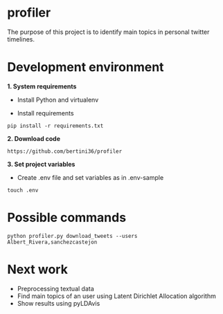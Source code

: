 # profiler
The purpose of this project is to identify main topics in personal twitter 
timelines.

# Development environment

**1. System requirements**

- Install Python and virtualenv

- Install requirements
    
``pip install -r requirements.txt``

**2. Download code**

``https://github.com/bertini36/profiler``

**3. Set project variables**

- Create .env file and set variables as in .env-sample

``touch .env``

# Possible commands

``python profiler.py download_tweets --users Albert_Rivera,sanchezcastejon``

# Next work

- Preprocessing textual data
- Find main topics of an user using Latent Dirichlet Allocation algorithm
- Show results using pyLDAvis
